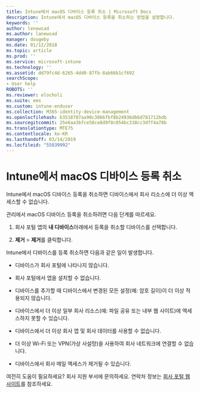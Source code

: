 ```yaml
---
title: Intune에서 macOS 디바이스 등록 취소 | Microsoft Docs
description: Intune에서 macOS 디바이스 등록을 취소하는 방법을 설명합니다.
keywords: ''
author: lenewsad
ms.author: lanewsad
manager: dougeby
ms.date: 01/12/2018
ms.topic: article
ms.prod: ''
ms.service: microsoft-intune
ms.technology: ''
ms.assetid: dd79fc4d-6265-4dd0-87fb-8ab66b1cf692
searchScope:
- User help
ROBOTS: ''
ms.reviewer: elocholi
ms.suite: ems
ms.custom: intune-enduser
ms.collection: M365-identity-device-management
ms.openlocfilehash: b3518707aa90c3866fbf8b24936db6d781712bdb
ms.sourcegitcommit: 25e6aa3bfce58ce8d9f8c054bc338cc3dff4a78b
ms.translationtype: MTE75
ms.contentlocale: ko-KR
ms.lasthandoff: 03/14/2019
ms.locfileid: "55839992"
---
```

# <a name="unenroll-your-macos-device-from-intune"></a>Intune에서 macOS 디바이스 등록 취소

Intune에서 macOS 디바이스 등록을 취소하면 디바이스에서 회사 리소스에 더 이상 액세스할 수 없습니다.

관리에서 macOS 디바이스 등록을 취소하려면 다음 단계를 따르세요.

1.  회사 포털 앱의 **내 디바이스**아래에서 등록을 취소할 디바이스를 선택합니다.

2.  **제거** > **제거**를 클릭합니다.

Intune에서 디바이스를 등록 취소하면 다음과 같은 일이 발생합니다.

-   디바이스가 회사 포털에 나타나지 않습니다.

-   회사 포털에서 앱을 설치할 수 없습니다.

-   디바이스를 추가할 때 디바이스에서 변경된 모든 설정(예: 암호 길이)이 더 이상 적용되지 않습니다.

-   디바이스에서 더 이상 일부 회사 리소스(예: 파일 공유 또는 내부 웹 사이트)에 액세스하지 못할 수 있습니다.

-   디바이스에서 더 이상 회사 앱 및 회사 데이터를 사용할 수 없습니다.

-   더 이상 Wi-Fi 또는 VPN(가상 사설망)을 사용하여 회사 네트워크에 연결할 수 없습니다.

-   디바이스에서 회사 메일 액세스가 제거될 수 있습니다.

여전히 도움이 필요하세요? 회사 지원 부서에 문의하세요. 연락처 정보는 [회사 포털 웹 사이트](https://go.microsoft.com/fwlink/?linkid=2010980)를 참조하세요.
